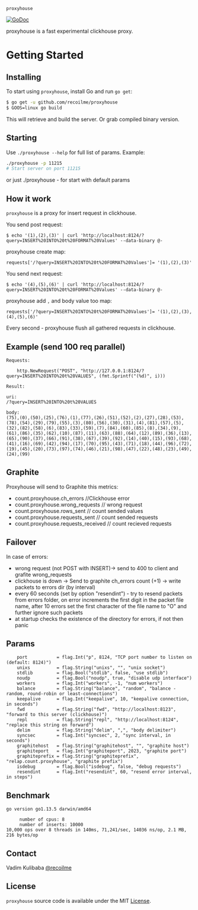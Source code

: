 

`proxyhouse`

[![GoDoc](https://img.shields.io/badge/api-reference-blue.svg?style=flat-square)](https://godoc.org/github.com/recoilme/proxyhouse)

proxyhouse is a fast experimental clickhouse proxy.


# Getting Started

## Installing

To start using `proxyhouse`, install Go and run `go get`:

```sh
$ go get -u github.com/recoilme/proxyhouse
$ GOOS=linux go build
```

This will retrieve and build the server. Or grab compiled binary version.

## Starting

Use `./proxyhouse --help` for full list of params. Example:

```sh
./proxyhouse -p 11215
# Start server on port 11215
```

or just ./proxyhouse - for start with default params


## How it work

`proxyhouse` is a proxy for insert request in clickhouse.

You send post request:


```$ echo '(1),(2),(3)' | curl 'http://localhost:8124/?query=INSERT%20INTO%20t%20FORMAT%20Values' --data-binary @-```


proxyhouse create map:

`requests['/?query=INSERT%20INTO%20t%20FORMAT%20Values']= '(1),(2),(3)'`


You send next request:

```$ echo '(4),(5),(6)' | curl 'http://localhost:8124/?query=INSERT%20INTO%20t%20FORMAT%20Values' --data-binary @-```


proxyhouse add `,` and body value too map:


`requests['/?query=INSERT%20INTO%20t%20FORMAT%20Values']= '(1),(2),(3),(4),(5),(6)'`

Every second - proxyhouse flush all gathered requests in clickhouse.

## Example (send 100 req parallel)

```
Requests: 

	http.NewRequest("POST", "http://127.0.0.1:8124/?query=INSERT%20INTO%20t%20VALUES", (fmt.Sprintf("(%d)", i)))

Result:

uri:
/?query=INSERT%20INTO%20t%20VALUES

body:
(75),(0),(50),(25),(76),(1),(77),(26),(51),(52),(2),(27),(28),(53),(78),(54),(29),(79),(55),(3),(80),(56),(30),(31),(4),(81),(57),(5),(32),(82),(58),(6),(83),(33),(59),(7),(84),(60),(85),(8),(34),(9),(61),(86),(35),(62),(10),(87),(11),(63),(88),(64),(12),(89),(36),(13),(65),(90),(37),(66),(91),(38),(67),(39),(92),(14),(40),(15),(93),(68),(41),(16),(69),(42),(94),(17),(70),(95),(43),(71),(18),(44),(96),(72),(19),(45),(20),(73),(97),(74),(46),(21),(98),(47),(22),(48),(23),(49),(24),(99)
```

## Graphite

Proxyhouse will send to Graphite this metrics:

 - count.proxyhouse.ch_errors //Clickhouse error
 - count.proxyhouse.wrong_requests // wrong request
 - count.proxyhouse.rows_sent // count sended values
 - count.proxyhouse.requests_sent // count sended requests
 - count.proxyhouse.requests_received // count recieved requests

## Failover

In case of errors:

- wrong request (not POST with INSERT)-> send to 400 to client and grafite wrong_requests
- clickhouse is down -> Send to graphite ch_errors count (+1) -> write packets to errors dir (by interval)
- every 60 seconds (set by option "resendint") - try to resend packets from errors folder,
  on error increments the first digit in the packet file name, after 10 errors set the first character
  of the file name to "O" and further ignore such packets
- at startup checks the existence of the directory for errors, if not then panic

## Params

```
	port           = flag.Int("p", 8124, "TCP port number to listen on (default: 8124)")
	unixs          = flag.String("unixs", "", "unix socket")
	stdlib         = flag.Bool("stdlib", false, "use stdlib")
	noudp          = flag.Bool("noudp", true, "disable udp interface")
	workers        = flag.Int("workers", -1, "num workers")
	balance        = flag.String("balance", "random", "balance - random, round-robin or least-connections")
	keepalive      = flag.Int("keepalive", 10, "keepalive connection, in seconds")
	fwd            = flag.String("fwd", "http://localhost:8123", "forward to this server (clickhouse)")
	repl           = flag.String("repl", "http://localhost:8124", "replace this string on forward")
	delim          = flag.String("delim", ",", "body delimiter")
	syncsec        = flag.Int("syncsec", 2, "sync interval, in seconds")
	graphitehost   = flag.String("graphitehost", "", "graphite host")
	graphiteport   = flag.Int("graphiteport", 2023, "graphite port")
	graphiteprefix = flag.String("graphiteprefix", "relap.count.proxyhouse", "graphite prefix")
	isdebug        = flag.Bool("isdebug", false, "debug requests")
	resendint      = flag.Int("resendint", 60, "resend error interval, in steps")
```

## Benchmark

```
go version go1.13.5 darwin/amd64

     number of cpus: 8
     number of inserts: 10000
10,000 ops over 8 threads in 140ms, 71,241/sec, 14036 ns/op, 2.1 MB, 216 bytes/op

```

## Contact

Vadim Kulibaba [@recoilme](https://github.com/recoilme)

## License

`proxyhouse` source code is available under the MIT [License](/LICENSE).

